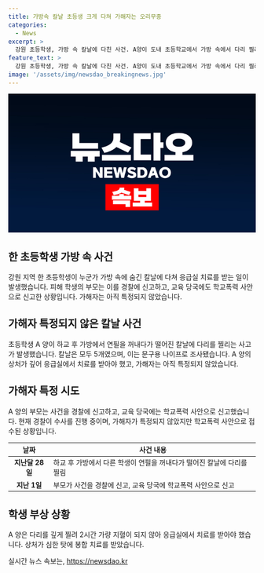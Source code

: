 ```yaml
---
title: 가방속 칼날 초등생 크게 다쳐 가해자는 오리무중
categories:
  - News
excerpt: >
  강원 초등학생, 가방 속 칼날에 다친 사건. A양이 도내 초등학교에서 가방 속에서 다리 찔려 지혈되지 않아 응급실로 이송. 칼날 5개는 모두 문구용 나이프. 부모는 경찰에 신고하고, 교육당국에 학교폭력으로도 신고. 가해자 특정 안돼, 경찰 수사 중.
feature_text: >
  강원 초등학생, 가방 속 칼날에 다친 사건. A양이 도내 초등학교에서 가방 속에서 다리 찔려 지혈되지 않아 응급실로 이송. 칼날 5개는 모두 문구용 나이프. 부모는 경찰에 신고하고, 교육당국에 학교폭력으로도 신고. 가해자 특정 안돼, 경찰 수사 중.
image: '/assets/img/newsdao_breakingnews.jpg'
---
```


<p><img src="/assets/img/newsdao_breakingnews.jpg" alt="ranknews 속보" /></p>

<h2 data-ke-size="size26">한 초등학생 가방 속 사건</h2>

<p data-ke-size="size16">강원 지역 한 초등학생이 누군가 가방 속에 숨긴 칼날에 다쳐 응급실 치료를 받는 일이 발생했습니다. 피해 학생의 부모는 이를 경찰에 신고하고, 교육 당국에도 학교폭력 사안으로 신고한 상황입니다. 가해자는 아직 특정되지 않았습니다.</p>

<h2 data-ke-size="size26">가해자 특정되지 않은 칼날 사건</h2>

<p data-ke-size="size16">초등학생 A 양이 하교 후 가방에서 연필을 꺼내다가 떨어진 칼날에 다리를 찔리는 사고가 발생했습니다. 칼날은 모두 5개였으며, 이는 문구용 나이프로 조사됐습니다. A 양의 상처가 깊어 응급실에서 치료를 받아야 했고, 가해자는 아직 특정되지 않았습니다.</p>

<h2 data-ke-size="size26">가해자 특정 시도</h2>

<p data-ke-size="size16">A 양의 부모는 사건을 경찰에 신고하고, 교육 당국에는 학교폭력 사안으로 신고했습니다. 현재 경찰이 수사를 진행 중이며, 가해자가 특정되지 않았지만 학교폭력 사안으로 접수된 상황입니다.</p>

<table>
    <thead>
        <tr>
            <th>날짜</th>
            <th>사건 내용</th> 
        </tr>
    </thead>
    <tbody>
        <tr>
            <td style="text-align: center; height: 17px;"><b>지난달 28일</b></td>
            <td>하교 후 가방에서 다른 학생이 연필을 꺼내다가 떨어진 칼날에 다리를 찔림</td>
        </tr>
        <tr>
            <td style="text-align: center; height: 17px;"><b>지난 1일</b></td>
            <td>부모가 사건을 경찰에 신고, 교육 당국에 학교폭력 사안으로 신고</td>
        </tr>
    </tbody>
</table>

<h2 data-ke-size="size26">학생 부상 상황</h2>

<p data-ke-size="size16">A 양은 다리를 깊게 찔려 2시간 가량 지혈이 되지 않아 응급실에서 치료를 받아야 했습니다. 상처가 심한 탓에 봉합 치료를 받았습니다.</p>
실시간 뉴스 속보는, <a href="https://newsdao.kr" rel="dofollow">https://newsdao.kr</a>


